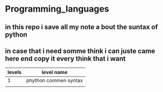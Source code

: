 # Programming_languages
## in this repo i save all my note a bout the suntax of python
## in case that i need somme think i can juste came here end copy it every think that i want

|levels| level name|
|------|----------|
| 1 |phython commen syntax|
|||
